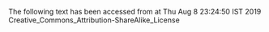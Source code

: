 The following text has been accessed from at Thu Aug 8 23:24:50 IST 2019
Creative_Commons_Attribution-ShareAlike_License
